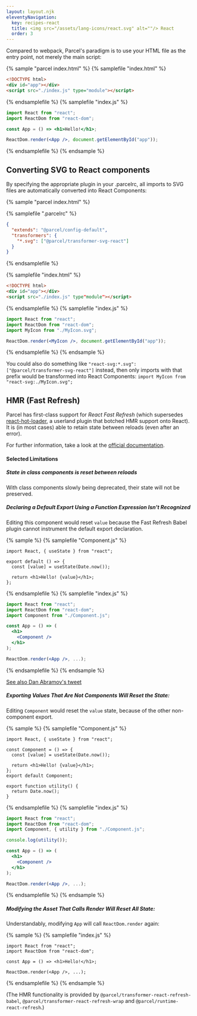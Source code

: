 ```yaml
---
layout: layout.njk
eleventyNavigation:
  key: recipes-react
  title: <img src="/assets/lang-icons/react.svg" alt=""/> React
  order: 3
---
```


Compared to webpack, Parcel's paradigm is to use your HTML file as the entry point, not merely the main script:

{% sample "parcel index.html" %}
{% samplefile "index.html" %}

```html
<!DOCTYPE html>
<div id="app"></div>
<script src="./index.js" type="module"></script>
```

{% endsamplefile %}
{% samplefile "index.js" %}

```jsx
import React from "react";
import ReactDom from "react-dom";

const App = () => <h1>Hello!</h1>;

ReactDom.render(<App />, document.getElementById("app"));
```

{% endsamplefile %}
{% endsample %}

## Converting SVG to React components

By specifying the appropriate plugin in your .parcelrc, all imports to SVG files are automatically converted into React Components:

{% sample "parcel index.html" %}

{% samplefile ".parcelrc" %}

```json
{
  "extends": "@parcel/config-default",
  "transformers": {
    "*.svg": ["@parcel/transformer-svg-react"]
  }
}
```

{% endsamplefile %}

{% samplefile "index.html" %}

```html
<!DOCTYPE html>
<div id="app"></div>
<script src="./index.js" type"module"></script>
```

{% endsamplefile %}
{% samplefile "index.js" %}

```jsx
import React from "react";
import ReactDom from "react-dom";
import MyIcon from "./MyIcon.svg";

ReactDom.render(<MyIcon />, document.getElementById("app"));
```

{% endsamplefile %}
{% endsample %}

You could also do something like `"react-svg:*.svg": ["@parcel/transformer-svg-react"]` instead, then only imports with that prefix would be transformed into React Components: `import MyIcon from "react-svg:./MyIcon.svg";`

## HMR (Fast Refresh)

Parcel has first-class support for _React Fast Refresh_ (which supersedes [react-hot-loader](https://github.com/gaearon/react-hot-loader), a userland plugin that botched HMR support onto React). It is (in most cases) able to retain state between reloads (even after an error).

For further information, take a look at the [official documentation](https://reactnative.dev/docs/fast-refresh).

#### Selected Limitations

##### State in class components is reset between reloads

With class components slowly being deprecated, their state will not be preserved.

##### Declaring a Default Export Using a Function Expression Isn't Recognized

Editing this component would reset `value` because the Fast Refresh Babel plugin cannot instrument the default export declaration.

{% sample %}
{% samplefile "Component.js" %}

```jsx/2
import React, { useState } from "react";

export default () => {
  const [value] = useState(Date.now());

  return <h1>Hello! {value}</h1>;
};
```

{% endsamplefile %}
{% samplefile "index.js" %}

```jsx
import React from "react";
import ReactDom from "react-dom";
import Component from "./Component.js";

const App = () => (
  <h1>
    <Component />
  </h1>
);

ReactDom.render(<App />, ...);
```

{% endsamplefile %}
{% endsample %}

[See also Dan Abramov's tweet](https://twitter.com/dan_abramov/status/1255229440860262400)

##### Exporting Values That Are Not Components Will Reset the State:

Editing `Component` would reset the `value` state, because of the other non-component export.

{% sample %}
{% samplefile "Component.js" %}

```jsx/5,9
import React, { useState } from "react";

const Component = () => {
  const [value] = useState(Date.now());

  return <h1>Hello! {value}</h1>;
};
export default Component;

export function utility() {
  return Date.now();
}
```

{% endsamplefile %}
{% samplefile "index.js" %}

```jsx
import React from "react";
import ReactDom from "react-dom";
import Component, { utility } from "./Component.js";

console.log(utility());

const App = () => (
  <h1>
    <Component />
  </h1>
);

ReactDom.render(<App />, ...);
```

{% endsamplefile %}
{% endsample %}

##### Modifying the Asset That Calls Render Will Reset All State:

Understandably, modifying `App` will call `ReactDom.render` again:

{% sample %}
{% samplefile "index.js" %}

```jsx/3,5
import React from "react";
import ReactDom from "react-dom";

const App = () => <h1>Hello!</h1>;

ReactDom.render(<App />, ...);
```

{% endsamplefile %}
{% endsample %}

(The HMR functionality is provided by `@parcel/transformer-react-refresh-babel`, `@parcel/transformer-react-refresh-wrap` and `@parcel/runtime-react-refresh`.)

